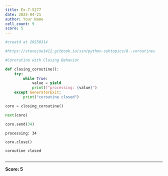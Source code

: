 ```yaml
---
title: Ex-7-5277
date: 2025-04-21
author: Your Name
cell_count: 9
score: 5
---
```


```python
#creatd at 20250314
```


```python
#https://stevejoe1412.gitbook.io/ssn/python-subtopics/8.-coroutines
```


```python
#Cororutine with Closing Behavior
```


```python
def closing_coroutine():
    try:
        while True:
            value = yield
            print(f"processing: {value}")
    except GeneratorExit:
        print("coroutine closed")
```


```python
coro = closing_coroutine()
```


```python
next(coro)
```


```python
coro.send(34)
```

    processing: 34



```python
coro.close()
```

    coroutine closed



```python

```


---
**Score: 5**